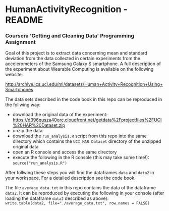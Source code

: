 # HumanActivityRecognition - README

### Coursera 'Getting and Cleaning Data' Programming Assignment

Goal of this project is to extract data concerning mean and standard deviation from the data collected in certain experiments from the accelerometers of the Samsung Galaxy S smartphone. A full description of the experiment about Wearable Computing is available on the following website:

http://archive.ics.uci.edu/ml/datasets/Human+Activity+Recognition+Using+Smartphones

The data sets described in the code book in this repo can be reproduced in the follwing way:
+ download the original data of the experiment:  
      https://d396qusza40orc.cloudfront.net/getdata%2Fprojectfiles%2FUCI%20HAR%20Dataset.zip
+ unzip the data
+ download the `run_analysis.R` script from this repo into the same directory which contains the `UCI HAR Dataset` directory of the unzipped original data
+ open an R console and access the same directory
+ execute the following in the R console (this may take some time!):   
      ```
      source("run_analysis.R")
      ```

After follwing these steps you will find the dataframes `data` and `data2` in your workspace. For a detailed description see the code book.

The file `average_data.txt` in this repo contains the data of the dataframe `data2`. It can be reproduced by executing the following in your console (after loading the dataframe `data2` described as above):  
            ```
            write.table(data2, file="./average_data.txt", row.names = FALSE)
            ```

